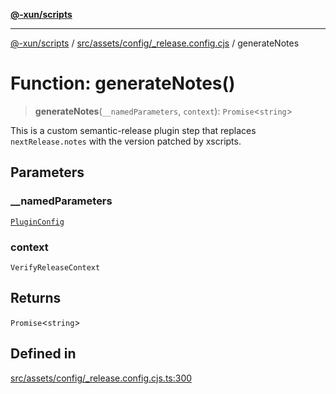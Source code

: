 [**@-xun/scripts**](../../../../../README.md)

***

[@-xun/scripts](../../../../../README.md) / [src/assets/config/\_release.config.cjs](../README.md) / generateNotes

# Function: generateNotes()

> **generateNotes**(`__namedParameters`, `context`): `Promise`\<`string`\>

This is a custom semantic-release plugin step that replaces
`nextRelease.notes` with the version patched by xscripts.

## Parameters

### \_\_namedParameters

[`PluginConfig`](../type-aliases/PluginConfig.md)

### context

`VerifyReleaseContext`

## Returns

`Promise`\<`string`\>

## Defined in

[src/assets/config/\_release.config.cjs.ts:300](https://github.com/Xunnamius/xscripts/blob/395ccb9751d5eb5067af3fe099bacae7d9b7a116/src/assets/config/_release.config.cjs.ts#L300)
